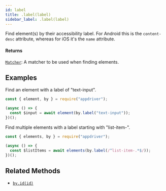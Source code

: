 ```yaml
---
id: label
title: .label(label)
sidebar_label: .label(label)
---
```


Find element(s) by their accessibility label. For Android this is the `content-desc` attribute, whereas for iOS it's the `name` attribute.

#### Returns

[`Matcher`](../matchers.md): A matcher to be used when finding elements.

## Examples

Find an element with a label of "text-input".

```javascript
const { element, by } = require("appdriver");

(async () => {
  const $input = await element(by.label("text-input"));
})();
```

Find multiple elements with a label starting with "list-item-".

```javascript
const { elements, by } = require("appdriver");

(async () => {
  const $listItems = await elements(by.label(/^list-item-.*$/));
})();
```

## Related Methods

- [`by.id(id)`](./id.md)